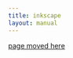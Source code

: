 ```yaml
---
title: inkscape
layout: manual
---
```


[page moved here](https://github.com/nortd/lasersaur/wiki/inkscape)
